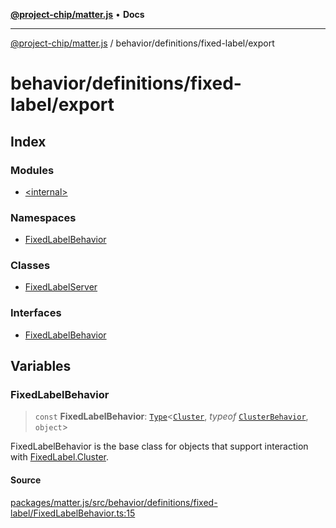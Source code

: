 [**@project-chip/matter.js**](../../../../README.md) • **Docs**

***

[@project-chip/matter.js](../../../../modules.md) / behavior/definitions/fixed-label/export

# behavior/definitions/fixed-label/export

## Index

### Modules

- [\<internal\>](-internal-/README.md)

### Namespaces

- [FixedLabelBehavior](namespaces/FixedLabelBehavior/README.md)

### Classes

- [FixedLabelServer](classes/FixedLabelServer.md)

### Interfaces

- [FixedLabelBehavior](interfaces/FixedLabelBehavior.md)

## Variables

### FixedLabelBehavior

> `const` **FixedLabelBehavior**: [`Type`](../../../cluster/export/namespaces/ClusterBehavior/interfaces/Type.md)\<[`Cluster`](../../../../cluster/export/namespaces/FixedLabel/interfaces/Cluster.md), *typeof* [`ClusterBehavior`](../../../cluster/export/namespaces/ClusterBehavior/README.md), `object`\>

FixedLabelBehavior is the base class for objects that support interaction with [FixedLabel.Cluster](../../../../cluster/export/namespaces/FixedLabel/README.md#cluster).

#### Source

[packages/matter.js/src/behavior/definitions/fixed-label/FixedLabelBehavior.ts:15](https://github.com/project-chip/matter.js/blob/7a8cbb56b87d4ccf34bec5a9a95ab40a1711324f/packages/matter.js/src/behavior/definitions/fixed-label/FixedLabelBehavior.ts#L15)
